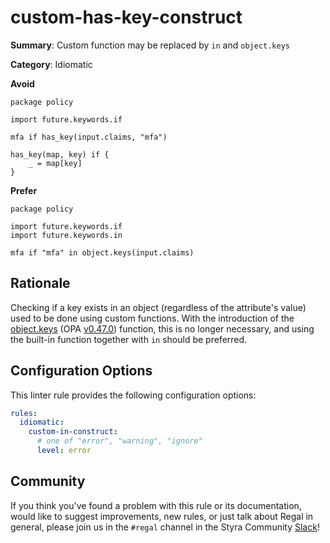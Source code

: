 # custom-has-key-construct

**Summary**: Custom function may be replaced by `in` and `object.keys`

**Category**: Idiomatic

**Avoid**
```rego
package policy

import future.keywords.if

mfa if has_key(input.claims, "mfa")

has_key(map, key) if {
    _ = map[key]
}
```

**Prefer**
```rego
package policy

import future.keywords.if
import future.keywords.in

mfa if "mfa" in object.keys(input.claims)
```

## Rationale

Checking if a key exists in an object (regardless of the attribute's value) used to be done using custom functions. With
the introduction of the [object.keys](https://www.openpolicyagent.org/docs/latest/policy-reference/#builtin-object-objectkeys)
(OPA [v0.47.0](https://github.com/open-policy-agent/opa/releases/tag/v0.47.0)) function, this is no longer necessary,
and using the built-in function together with `in` should be preferred.

## Configuration Options

This linter rule provides the following configuration options:

```yaml
rules: 
  idiomatic:
    custom-in-construct:
      # one of "error", "warning", "ignore"
      level: error
```

## Community

If you think you've found a problem with this rule or its documentation, would like to suggest improvements, new rules,
or just talk about Regal in general, please join us in the `#regal` channel in the Styra Community
[Slack](https://communityinviter.com/apps/styracommunity/signup)!
